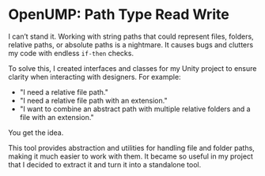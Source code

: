 # OpenUMP: Path Type Read Write

I can’t stand it. Working with string paths that could represent files, folders, relative paths, or absolute paths is a nightmare. It causes bugs and clutters my code with endless `if-then` checks.  

To solve this, I created interfaces and classes for my Unity project to ensure clarity when interacting with designers. For example:  
- "I need a relative file path."  
- "I need a relative file path with an extension."  
- "I want to combine an abstract path with multiple relative folders and a file with an extension."  

You get the idea.  

This tool provides abstraction and utilities for handling file and folder paths, making it much easier to work with them. It became so useful in my project that I decided to extract it and turn it into a standalone tool.  

